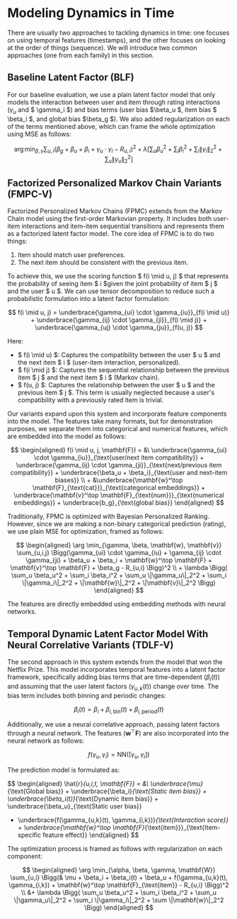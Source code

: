 # Modeling Dynamics in Time

There are usually two approaches to tackling dynamics in time: one focuses on using temporal features (timestamps), and the other focuses on looking at the order of things (sequence). We will introduce two common approaches (one from each family) in this section.

## Baseline Latent Factor (BLF)

For our baseline evaluation, we use a plain latent factor model that only models the interaction between user and item through rating interactions ($\gamma_u$ and $ \gamma_i $) and bias terms (user bias $\beta_u $, item bias $ \beta_i $, and global bias $\beta_g $). We also added regularization on each of the terms mentioned above, which can frame the whole optimization using MSE as follows:

$$
\arg \min_{\beta, \gamma} \sum_{u,i} \left( \beta_g + \beta_u + \beta_i + \gamma_u \cdot \gamma_i - R_{u,i} \right)^2 + \lambda \left[ \sum_u \beta_u^2 + \sum_i \beta_i^2 + \sum_i \left\| \gamma_i \right\|_2^2 + \sum_u \left\| \gamma_u \right\|_2^2 \right]
$$

## Factorized Personalized Markov Chain Variants (FMPC-V)

Factorized Personalized Markov Chains (FPMC) extends from the Markov Chain model using the first-order Markovian property. It includes both user-item interactions and item-item sequential transitions and represents them as a factorized latent factor model. The core idea of FPMC is to do two things:

1. Item should match user preferences.
2. The next item should be consistent with the previous item.

To achieve this, we use the scoring function $ f(i \mid u, j) $ that represents the probability of seeing item $ i $given the joint probability of item $ j $ and the user $ u $. We can use tensor decomposition to reduce such a probabilistic formulation into a latent factor formulation:

$$
f(i \mid u, j) = \underbrace{\gamma_{ui} \cdot \gamma_{iu}}_{f(i \mid u)} + \underbrace{\gamma_{ij} \cdot \gamma_{ji}}_{f(i \mid j)} + \underbrace{\gamma_{uj} \cdot \gamma_{ju}}_{f(u, j)}
$$

Here:
- $ f(i \mid u) $: Captures the compatibility between the user $ u $ and the next item $ i $ (user-item interaction, personalized).
- $ f(i \mid j) $: Captures the sequential relationship between the previous item $ j $ and the next item $ i $ (Markov chain).
- $ f(u, j) $: Captures the relationship between the user $ u $ and the previous item $ j $. This term is usually neglected because a user's compatibility with a previously rated item is trivial.

Our variants expand upon this system and incorporate feature components into the model. The features take many formats, but for demonstration purposes, we separate them into categorical and numerical features, which are embedded into the model as follows:

$$
\begin{aligned}
f(i \mid u, j, \mathbf{F}) = &\ 
\underbrace{\gamma_{ui} \cdot \gamma_{iu}}_{\text{user/next item compatibility}} + 
\underbrace{\gamma_{ij} \cdot \gamma_{ji}}_{\text{next/previous item compatibility}} + \underbrace{\beta_u + \beta_i}_{\text{user and next-item biases}} \\ + 
&\underbrace{\mathbf{w}^\top \mathbf{F}_{\text{cat}}}_{\text{categorical embeddings}} + \underbrace{\mathbf{v}^\top \mathbf{F}_{\text{num}}}_{\text{numerical embeddings}} + 
\underbrace{b_g}_{\text{global bias}}
\end{aligned}
$$

Traditionally, FPMC is optimized with Bayesian Personalized Ranking. However, since we are making a non-binary categorical prediction (rating), we use plain MSE for optimization, framed as follows:

$$
\begin{aligned}
\arg \min_{\gamma, \beta, \mathbf{w}, \mathbf{v}} \sum_{u,i,j} 
\Bigg(\gamma_{ui} \cdot \gamma_{iu} + \gamma_{ij} \cdot \gamma_{ji} + 
\beta_u + \beta_i + \mathbf{w}^\top \mathbf{F} + 
\mathbf{v}^\top \mathbf{F} + 
\beta_g - R_{u,i}
\Bigg)^2 \\ + 
\lambda \Bigg( \sum_u \beta_u^2 + \sum_i \beta_i^2 + \sum_u \|\gamma_u\|_2^2 + \sum_i \|\gamma_i\|_2^2 + \|\mathbf{w}\|_2^2 + \|\mathbf{v}\|_2^2 \Bigg)
\end{aligned}
$$

The features are directly embedded using embedding methods with neural networks.

## Temporal Dynamic Latent Factor Model With Neural Correlative Variants (TDLF-V)

The second approach in this system extends from the model that won the Netflix Prize. This model incorporates temporal features into a latent factor framework, specifically adding bias terms that are time-dependent $( \beta_i(t) )$ and assuming that the user latent factors $( \gamma_{u,k}(t) )$ change over time. The bias term includes both binning and periodic changes:

$$
\beta_i(t) = \beta_i + \beta_{i,\text{bin}}(t) + \beta_{i,\text{period}}(t)
$$

Additionally, we use a neural correlative approach, passing latent factors through a neural network. The features $( \mathbf{w}^\top \mathbf{F} )$ are also incorporated into the neural network as follows:

$$
f(\gamma_u, \gamma_i) = \text{NN}([\gamma_u, \gamma_i])
$$

The prediction model is formulated as:

$$
\begin{aligned}
\hat{r}_{u,i,t, \mathbf{F}} = &\ 
\underbrace{\mu}_{\text{Global bias}} + 
\underbrace{\beta_i}_{\text{Static item bias}} + 
\underbrace{\beta_i(t)}_{\text{Dynamic item bias}} + \underbrace{\beta_u}_{\text{Static user bias}}
+ \underbrace{f(\gamma_{u,k}(t), \gamma_{i,k})}_{\text{Interaction score}} + 
\underbrace{\mathbf{w}^\top \mathbf{F}_{\text{item}}}_{\text{Item-specific feature effect}}
\end{aligned}
$$

The optimization process is framed as follows with regularization on each component:

$$
\begin{aligned}
\arg \min_{\alpha, \beta, \gamma, \mathbf{W}} \sum_{u,i} 
\Bigg(&
\mu + \beta_i + \beta_i(t) + \beta_u + f(\gamma_{u,k}(t), \gamma_{i,k}) + \mathbf{w}^\top \mathbf{F}_{\text{item}} - R_{u,i}
\Bigg)^2 \\
&+ 
\lambda \Bigg( \sum_u \beta_u^2 + \sum_i \beta_i^2 + \sum_u \|\gamma_u\|_2^2 + \sum_i \|\gamma_i\|_2^2 + \sum \|\mathbf{w}\|_2^2 \Bigg)
\end{aligned}
$$
